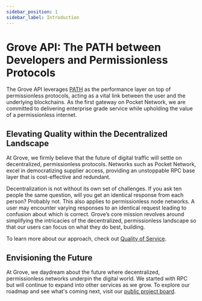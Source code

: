 ```yaml
---
sidebar_position: 1
sidebar_label: Introduction
---
```


# Grove API: The PATH between Developers and Permissionless Protocols

The Grove API leverages [PATH](https://path.grove.city) as the performance layer on top of permissionless protocols, acting as a vital link between the user and the underlying blockchains. As the first gateway on Pocket Network, we are committed to delivering enterprise grade service while upholding the value of a permissionless internet.

## Elevating Quality within the Decentralized Landscape

At Grove, we firmly believe that the future of digital traffic will settle on decentralized, permissionless protocols. Networks such as Pocket Network, excel in democratizing supplier access, providing an unstoppable RPC base layer that is cost-effective and redundant.

Decentralization is not without its own set of challenges. If you ask ten people the same question, will you get an identical response from each person? Probably not. This also applies to permissionless node networks. A user may encounter varying responses to an identical request leading to confusion about which is correct. Grove’s core mission revolves around simplifying the intricacies of the decentralized, permissionless landscape so that our users can focus on what they do best, building.

To learn more about our approach, check out [Quality of Service](https://path.grove.city/category/quality-of-service).

## Envisioning the Future

At Grove, we daydream about the future where decentralized, permissionless networks underpin the digital world. We started with RPC but will continue to expand into other services as we grow. To explore our roadmap and see what's coming next, visit our [public project board](https://github.com/orgs/buildwithgrove/projects/1).
